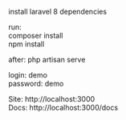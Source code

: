 install laravel 8 dependencies

run: \
  composer install \
  npm install

after: php artisan serve

login: demo \
password: demo


Site: http://localhost:3000 \
Docs: http://localhost:3000/docs
